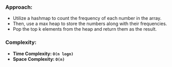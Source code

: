 ### Approach:
- Utilize a hashmap to count the frequency of each number in the array.
- Then, use a max heap to store the numbers along with their frequencies.
- Pop the top k elements from the heap and return them as the result.
​
### Complexity:
- **Time Complexity: `O(n logn)`**
- **Space Complexity: `O(n)`**